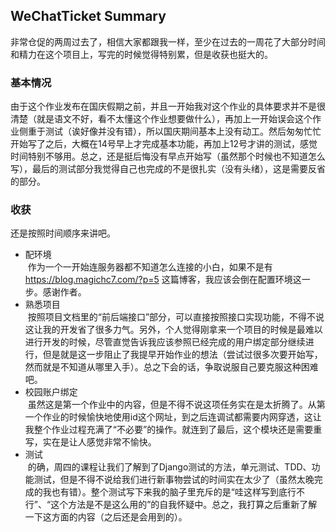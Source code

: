 ## WeChatTicket Summary
非常仓促的两周过去了，相信大家都跟我一样，至少在过去的一周花了大部分时间和精力在这个项目上，写完的时候觉得特别累，但是收获也挺大的。
### 基本情况
由于这个作业发布在国庆假期之前，并且一开始我对这个作业的具体要求并不是很清楚（就是语文不好，看不太懂这个作业想要做什么），再加上一开始误会这个作业侧重于测试（诶好像并没有错），所以国庆期间基本上没有动工。然后匆匆忙忙开始写了之后，大概在14号早上才完成基本功能，再加上12号才讲的测试，感觉时间特别不够用。总之，还是挺后悔没有早点开始写（虽然那个时候也不知道怎么写），最后的测试部分我觉得自己也完成的不是很扎实（没有头绪），这是需要反省的部分。
### 收获
还是按照时间顺序来讲吧。
- 配环境\
  作为一个一开始连服务器都不知道怎么连接的小白，如果不是有 https://blog.magichc7.com/?p=5 这篇博客，我应该会倒在配置环境这一步。感谢作者。
- 熟悉项目\
  按照项目文档里的“前后端接口”部分，可以直接按照接口实现功能，不得不说这让我的开发省了很多力气。另外，个人觉得刚拿来一个项目的时候是最难以进行开发的时候，尽管直觉告诉我应该参照已经完成的用户绑定部分继续进行，但是就是这一步阻止了我提早开始作业的想法（尝试过很多次要开始写，然而就是不知道从哪里入手）。总之下会的话，争取说服自己要克服这种困难吧。
- 校园账户绑定\
  虽然这是第一个作业中的内容，但是不得不说这项任务实在是太折腾了。从第一个作业的时候愉快地使用id这个网址，到之后连调试都需要内网穿透，这让我整个作业过程充满了“不必要”的操作。就连到了最后，这个模块还是需要重写，实在是让人感觉非常不愉快。
- 测试\
  的确，周四的课程让我们了解到了Django测试的方法，单元测试、TDD、功能测试，但是不得不说给我们进行新事物尝试的时间实在太少了（虽然太晚完成的我也有错）。整个测试写下来我的脑子里充斥的是“哇这样写到底行不行”、“这个方法是不是这么用的”的自我怀疑中。总之，我打算之后重新了解一下这方面的内容（之后还是会用到的）。
